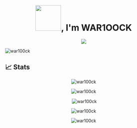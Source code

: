  <!-- markdownlint-disable MD033 MD041-->
<h1 align="center"><img src="https://i.pinimg.com/originals/43/ff/3d/43ff3de23a2e7f94e7cefd8fbe1604a2.gif" width="82">, I'm WAR1OOCK</h1>

<p align="center">
  <img src="https://readme-typing-svg.herokuapp.com/?lines=Welcome+to+my+Github+Profile!&size=25&color=1366F7font=Fira%20Code&center=true&width=480&height=70">
</p>          
           
<p align="left"> <img src="https://komarev.com/ghpvc/?username=war100ck&label=Profile%20views&color=0e75b6&style=flat" alt="war100ck" /> </p>

## 📈 Stats
<p align="center"> <img src="https://github-profile-trophy.vercel.app/?username=war100ck&theme=onedark&margin-w=&column=9&no-bg=true&no-frame=true" alt="war100ck" /> </p>
<p align="center"> <img src="[https://github-profile-trophy.vercel.app/?username=war100ck&theme=onedark&margin-w=&column=9&no-bg=true&no-frame=true](https://github-profile-trophy.vercel.app/?username=war100ck&column=7&rank=SSS,SS,S,AAA,AA,A,B,C)" alt="war100ck" /> </p>
<!-- 
<p align="left">
  <img alig src="https://github-profile-trophy.vercel.app/?username=war100ck&column=7&rank=SSS,SS,S,AAA,AA,A,B,C" />
  <img alig src="https://github-profile-trophy.vercel.app/?username=rwar100ck-ma&theme=onedark />
</p>
-->
<div align="center">
<p>&nbsp;<img align="center" src="https://github-readme-stats.vercel.app/api?username=war100ck&show_icons=true&locale=ru&theme=onedark&hide_border=true" alt="war100ck" />
<!--<img src="https://sophieswebsitehome.files.wordpress.com/2018/09/giphy.gif" height=84/>--></p>

<p><img align="center" src="https://github-readme-streak-stats.herokuapp.com/?user=war100ck&locale=ru&theme=onedark&hide_border=true" alt="war100ck" />
<!--<img src="https://ic.pics.livejournal.com/tanjand/44781189/9446548/9446548_original.gif" height=104/>--></p>

<p><img align="center" src="https://github-readme-stats.vercel.app/api/top-langs?username=war100ck&locale=ru&show_icons=true&layout=compact&theme=onedark&hide_border=true" alt="war100ck" /></p>
 </div>
